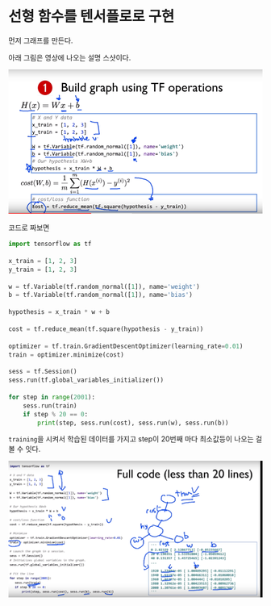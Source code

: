 # 선형 함수를 텐서플로로 구현

먼저 그래프를 만든다.

아래 그림은 영상에 나오는 설명 스샷이다.

![](/assets/linearReg1.png)

코드로 짜보면

```py
import tensorflow as tf

x_train = [1, 2, 3]
y_train = [1, 2, 3]

w = tf.Variable(tf.random_normal([1]), name='weight')
b = tf.Variable(tf.random_normal([1]), name='bias')

hypothesis = x_train * w + b

cost = tf.reduce_mean(tf.square(hypothesis - y_train))

optimizer = tf.train.GradientDescentOptimizer(learning_rate=0.01)
train = optimizer.minimize(cost)

sess = tf.Session()
sess.run(tf.global_variables_initializer())

for step in range(2001):
    sess.run(train)
    if step % 20 == 0:
        print(step, sess.run(cost), sess.run(w), sess.run(b))
```

`training`을 시켜서 학습된 데이터를 가지고 step이 20번째 마다 최소값등이 나오는 걸 볼 수 잇다.

![](/assets/linearReg2.png)

